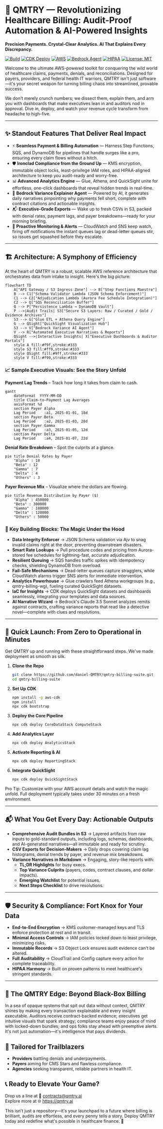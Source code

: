 # 🚀 QMTRY — Revolutionizing Healthcare Billing: Audit-Proof Automation & AI-Powered Insights

**Precision Payments. Crystal-Clear Analytics. AI That Explains Every Discrepancy.**  

[![Build](https://github.com/daniel-QMTRY/QMTRY-Audit-Ready-Billing-Analytics-Automation-Suite/actions/workflows/build.yml/badge.svg)](https://github.com/daniel-QMTRY/QMTRY-Audit-Ready-Billing-Analytics-Automation-Suite/actions/workflows/build.yml)
[![CDK Deploy](https://github.com/daniel-QMTRY/QMTRY-Audit-Ready-Billing-Analytics-Automation-Suite/actions/workflows/cdk-deploy.yml/badge.svg)](https://github.com/daniel-QMTRY/QMTRY-Audit-Ready-Billing-Analytics-Automation-Suite/actions/workflows/cdk-deploy.yml)
[![AWS](https://img.shields.io/badge/AWS-ready-orange?logo=amazon-aws&logoColor=white)](https://aws.amazon.com/solutions/)
[![Bedrock Agent](https://img.shields.io/badge/Variance_Explainer-active-success?logo=amazons3&logoColor=white)](https://aws.amazon.com/bedrock/)
[![HIPAA](https://img.shields.io/badge/HIPAA-audit_ready-teal)](https://www.hhs.gov/hipaa/index.html)
[![License: MIT](https://img.shields.io/badge/license-MIT-yellow)](LICENSE)

Welcome to the ultimate AWS-powered toolkit for conquering the wild world of healthcare claims, payments, denials, and reconciliations. Designed for payers, providers, and federal health IT warriors, QMTRY isn't just software—it's your secret weapon for turning billing chaos into streamlined, provable success.  

We don't merely crunch numbers; we dissect them, explain them, and arm you with dashboards that make executives lean in and auditors nod in approval. Dive in, deploy, and watch your revenue cycle transform from headache to high-five.

---

## ✨ Standout Features That Deliver Real Impact

- ⚡ **Seamless Payment & Billing Automation** — Harness Step Functions, SQS, and DynamoDB for pipelines that handle surges like a pro, ensuring every claim flows without a hitch.  
- 🛡️ **Ironclad Compliance from the Ground Up** — KMS encryption, immutable object locks, least-privilege IAM roles, and HIPAA-aligned architecture to keep you audit-ready and worry-free.  
- 📊 **Advanced Analytics Engine** — Glue, Athena, and QuickSight unite for effortless, one-click dashboards that reveal hidden trends in real-time.  
- 🤖 **Bedrock Variance Explainer Agent** — Powered by AI, it generates daily narratives pinpointing why payments fell short, complete with contract citations and actionable insights.  
- 📬 **Executive-Grade Exports** — Wake up to fresh CSVs in S3, packed with denial rates, payment lags, and payer breakdowns—ready for your morning briefing.  
- 🔔 **Proactive Monitoring & Alerts** — CloudWatch and SNS keep watch, firing off notifications the instant queues lag or dead-letter queues stir, so issues get squashed before they escalate.

---

## 🏗️ Architecture: A Symphony of Efficiency

At the heart of QMTRY is a robust, scalable AWS reference architecture that orchestrates data from intake to insight. Here's the big picture:

```mermaid
flowchart TD
    A["API Gateway / S3 Ingress Zone"] --> B["Step Functions Maestro"]
    B --> C1["Schema Validator Lambda (JSON Schema Enforcement)"]
    C1 --> C2["Adjudication Lambda (Aurora Fee Schedule Integration)"]
    C2 --> Q["SQS Reconciliation Buffer"]
    Q --> P["Persistence Lambda → DynamoDB Vault"]
    P -->|Audit Trails| S3["Secure S3 Layers: Raw / Curated / Gold / Evidence Archives"]
    S3 --> G["Glue ETL + Athena Query Engine"]
    G --> QSight["QuickSight Visualization Hub"]
    S3 --> V["Bedrock Variance AI Agent"]
    V --> R["Automated Executive Narratives & Reports"]
    QSight -->|Interactive Insights| X["Executive Dashboards & Auditor Portals"]
    style A fill:#f9f,stroke:#333
    style S3 fill:#ff9,stroke:#333
    style QSight fill:#9ff,stroke:#333
    style V fill:#f99,stroke:#333
```

### 📈 Sample Executive Visuals: See the Story Unfold

**Payment Lag Trends** – Track how long it takes from claim to cash.

```mermaid
gantt
    dateFormat  YYYY-MM-DD
    title Claim-to-Payment Lag Averages
    axisFormat %d
    section Payer Alpha
    Lag Period    :a1, 2025-01-01, 18d
    section Payer Beta
    Lag Period    :a2, 2025-01-03, 28d
    section Payer Gamma
    Lag Period    :a3, 2025-01-05, 12d
    section Payer Delta
    Lag Period    :a4, 2025-01-07, 22d
```

**Denial Rate Breakdown** – Spot the culprits at a glance.

```mermaid
pie title Denial Rates by Payer
    "Alpha" : 18
    "Beta" : 12
    "Gamma" : 7
    "Delta" : 4
    "Others" : 3
```

**Payer Revenue Mix** – Visualize where the dollars are flowing.

```mermaid
pie title Revenue Distribution by Payer ($)
    "Alpha" : 450000
    "Beta" : 300000
    "Gamma" : 180000
    "Delta" : 120000
    "Others" : 50000
```

### 🧩 Key Building Blocks: The Magic Under the Hood

- **Data Integrity Enforcer** → JSON Schema validation via Ajv to snag invalid claims right at the door, preventing downstream disasters.  
- **Smart Rate Lookups** → Pull procedure codes and pricing from Aurora-stored fee schedules for lightning-fast, accurate adjudication.  
- **Resilient Queuing** → SQS handles traffic spikes with idempotency checks, shielding DynamoDB from overload.  
- **Fail-Safe Mechanisms** → Dead-letter queues capture stragglers, while CloudWatch alarms trigger SNS alerts for immediate intervention.  
- **Analytics Powerhouse** → Glue crawlers feed Athena workgroups (e.g., qmtry-billing-wg), fueling curated QuickSight datasets.  
- **IaC for Insights** → CDK deploys QuickSight datasets and dashboards seamlessly, integrating your templates and data sources.  
- **AI Narrative Wizard** → Bedrock's Claude 3.5 Sonnet analyzes remits against contracts, crafting variance reports that read like a detective novel—complete with clues and resolutions.

---

## 🧪 Quick Launch: From Zero to Operational in Minutes

Get QMTRY up and running with these straightforward steps. We've made deployment as smooth as silk.

1. **Clone the Repo**  
   ```bash
   git clone https://github.com/daniel-QMTRY/qmtry-billing-suite.git
   cd qmtry-billing-suite
   ```

2. **Set Up CDK**  
   ```bash
   npm install -g aws-cdk
   npm install
   npx cdk bootstrap
   ```

3. **Deploy the Core Pipeline**  
   ```bash
   npx cdk deploy CoreDataStack ComputeStack
   ```

4. **Add Analytics Layer**  
   ```bash
   npx cdk deploy AnalyticsStack
   ```

5. **Activate Reporting & AI**  
   ```bash
   npx cdk deploy ReportingStack
   ```

6. **Integrate QuickSight**  
   ```bash
   npx cdk deploy QuickSightStack
   ```

Pro Tip: Customize with your AWS account details and watch the magic unfold. Full deployment typically takes under 30 minutes on a fresh environment.

---

## 📬 What You Get Every Day: Actionable Outputs

- **Comprehensive Audit Bundles in S3** → Layered artifacts from raw inputs to gold-standard outputs, including logs, schemas, dashboards, and AI-generated narratives—all immutable and ready for scrutiny.  
- **CSV Exports for Decision-Makers** → Daily drops covering claim lag histograms, denial trends by payer, and revenue mix breakdowns.  
- **Variance Narratives in Markdown** → Engaging, story-like reports with:  
  - **TL;DR Highlights** for busy execs.  
  - **Top Variance Culprits** (payers, codes, contract clauses, and dollar impacts).  
  - **Emerging Watchlist** for potential issues.  
  - **Next Steps Checklist** to drive resolutions.

---

## 🛡️ Security & Compliance: Fort Knox for Your Data

- **End-to-End Encryption** → KMS customer-managed keys and TLS enforce protection at rest and in transit.  
- **Minimal Access Controls** → IAM policies locked down to least privilege, minimizing risks.  
- **Immutable Records** → S3 Object Lock ensures audit evidence can't be altered.  
- **Full Auditability** → CloudTrail and Config capture every action for complete traceability.  
- **HIPAA Harmony** → Built on proven patterns to meet healthcare's stringent standards.

---

## 🧠 The QMTRY Edge: Beyond Black-Box Billing

In a sea of opaque systems that spit out data without context, QMTRY shines by making every transaction explainable and every insight executable. Auditors receive contract-backed evidence; executives get intuitive visuals that spark strategy; compliance teams enjoy peace of mind with locked-down bundles; and ops folks stay ahead with preemptive alerts. It's not just automation—it's intelligence that pays dividends.

## 🤝 Tailored for Trailblazers

- **Providers** battling denials and underpayments.  
- **Payers** aiming for CMS Stars and flawless compliance.  
- **Agencies** seeking transparent, reliable partners in health IT.

## 📞 Ready to Elevate Your Game?

Drop us a line at 💌 contracts@qmtry.ai  
Explore more at 🌐 https://qmtry.ai  

This isn't just a repository—it's your launchpad to a future where billing is brilliant, audits are effortless, and every penny tells a story. Deploy QMTRY today and redefine what's possible in healthcare finance. 🚀
